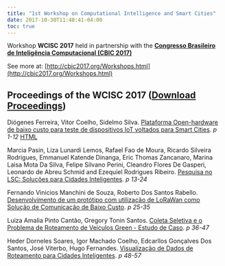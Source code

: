 ```yaml
---
title: "1st Workshop on Computational Intelligence and Smart Cities"
date: 2017-10-30T11:48:41-04:00
toc: true
---
```

Workshop **WCISC 2017** held in partnership with the **[Congresso Brasileiro de Inteligência Computacional (CBIC 2017)](http://cbic2017.org/index.html)**

See more at: [http://cbic2017.org/Workshops.html](http://cbic2017.org/Workshops.html)

## Proceedings of the WCISC 2017 ([Download Proceedings](/wcisc2017/proceedings-wcisc2017.pdf))

Diógenes Ferreira, Vitor Coelho, Sidelmo Silva.
[Plataforma Open-hardware de baixo custo para teste de dispositivos IoT voltados para Smart Cities](/wcisc2017/CBIC2017-WCISC_paper_1.pdf). *p 1-12*
[HTML](/wcisc2017/CBIC2017-WCISC_paper_1.html)

Marcia Pasin, Liza Lunardi Lemos, Rafael Fao de Moura, Ricardo Silveira Rodrigues, Emmanuel Katende Dinanga, Eric Thomas Zancanaro, Marina Laisa Mota Da Silva, Felipe Silvano Perini, Cleandro Flores De Gasperi, Leonardo de Abreu Schmid and Ezequiel Rodrigues Ribeiro.
[Pesquisa no LSC: Soluções para Cidades Inteligentes](/wcisc2017/CBIC2017-WCISC_paper_2.pdf). *p 13-24*

Fernando Vinicios Manchini de Souza, Roberto Dos Santos Rabello.
[Desenvolvimento de um protótipo com utilização de LoRaWan como Solução de Comunicação de Baixo Custo](/wcisc2017/CBIC2017-WCISC_paper_3.pdf). *p 25-35*

Luiza Amalia Pinto Cantão, Gregory Tonin Santos.
[Coleta Seletiva e o Problema de Roteamento de Veículos Green - Estudo de Caso](/wcisc2017/CBIC2017-WCISC_paper_4.pdf). *p 36-47*

Heder Dorneles Soares, Igor Machado Coelho, Edcarllos Gonçalves Dos Santos, José Viterbo, Hugo Fernandes.
[Visualização de Dados de Roteamento para Cidades Inteligentes](/wcisc2017/CBIC2017-WCISC_paper_5.pdf). *p 48-57*
